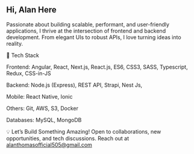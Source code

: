 ## Hi, Alan Here

<!--
**alanthomasdev/alanthomasdev** is a ✨ _special_ ✨ repository because its `README.md` (this file) appears on your GitHub profile.

Here are some ideas to get you started:

- 🔭 I’m currently working on ...
- 🌱 I’m currently learning ...
- 👯 I’m looking to collaborate on ...
- 🤔 I’m looking for help with ...
- 💬 Ask me about ...
- 📫 How to reach me: ...
- 😄 Pronouns: ...
- ⚡ Fun fact: ...
-->


Passionate about building scalable, performant, and user-friendly applications, I thrive at the intersection of frontend and backend development. From elegant UIs to robust APIs, I love turning ideas into reality.

🚀 Tech Stack

Frontend: Angular, React, Next.js, React.js, ES6, CSS3, SASS, Typescript, Redux, CSS-in-JS

Backend: Node.js (Express), REST API, Strapi, Nest Js, 

Mobile: React Native, Ionic

Others: Git, AWS, S3, Docker

Databases: MySQL, MongoDB

💡 Let’s Build Something Amazing!
Open to collaborations, new opportunities, and tech discussions. Reach out at alanthomasofficial505@gmail.com




